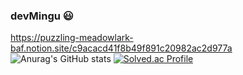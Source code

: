 ### devMingu 😃


https://puzzling-meadowlark-baf.notion.site/c9acacd41f8b49f891c20982ac2d977a
![Anurag's GitHub stats](https://github-readme-stats.vercel.app/api?username=devMingu&show_icons=true&theme=merko)
[![Solved.ac Profile](http://mazassumnida.wtf/api/v2/generate_badge?boj=rooster100)](https://solved.ac/이름/)
